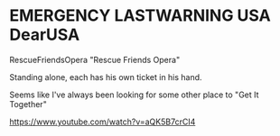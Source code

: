# EMERGENCY LASTWARNING USA DearUSA  

RescueFriendsOpera "Rescue Friends Opera"

Standing alone, each has his own ticket in his hand.

Seems like I've always been looking for some other place to "Get It Together"

https://www.youtube.com/watch?v=aQK5B7crCI4

